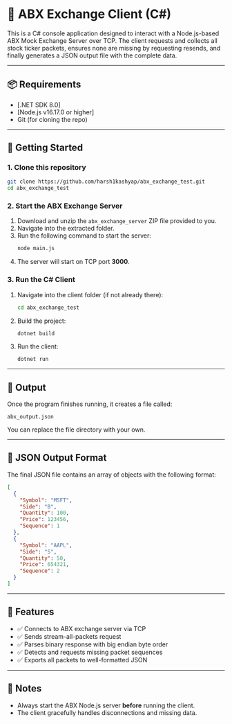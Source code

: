 
# 🧪 ABX Exchange Client (C#)

This is a C# console application designed to interact with a Node.js-based ABX Mock Exchange Server over TCP. The client requests and collects all stock ticker packets, ensures none are missing by requesting resends, and finally generates a JSON output file with the complete data.

---

## 📦 Requirements

- [.NET SDK 8.0]
- [Node.js v16.17.0 or higher]
- Git (for cloning the repo)

---

## 🚀 Getting Started

### 1. Clone this repository
```bash
git clone https://github.com/harsh1kashyap/abx_exchange_test.git
cd abx_exchange_test
```

### 2. Start the ABX Exchange Server

1. Download and unzip the `abx_exchange_server` ZIP file provided to you.
2. Navigate into the extracted folder.
3. Run the following command to start the server:
   ```bash
   node main.js
   ```
4. The server will start on TCP port **3000**.

### 3. Run the C# Client

1. Navigate into the client folder (if not already there):
   ```bash
   cd abx_exchange_test
   ```

2. Build the project:
   ```bash
   dotnet build
   ```

3. Run the client:
   ```bash
   dotnet run
   ```

---

## 📁 Output

Once the program finishes running, it creates a file called:

```
abx_output.json
```

You can replace the file directory with your own.

---

## 📄 JSON Output Format

The final JSON file contains an array of objects with the following format:

```json
[
  {
    "Symbol": "MSFT",
    "Side": "B",
    "Quantity": 100,
    "Price": 123456,
    "Sequence": 1
  },
  {
    "Symbol": "AAPL",
    "Side": "S",
    "Quantity": 50,
    "Price": 654321,
    "Sequence": 2
  }
]
```

---

## 🔧 Features

- ✅ Connects to ABX exchange server via TCP
- ✅ Sends stream-all-packets request
- ✅ Parses binary response with big endian byte order
- ✅ Detects and requests missing packet sequences
- ✅ Exports all packets to well-formatted JSON

---

## 🧠 Notes

- Always start the ABX Node.js server **before** running the client.
- The client gracefully handles disconnections and missing data.
